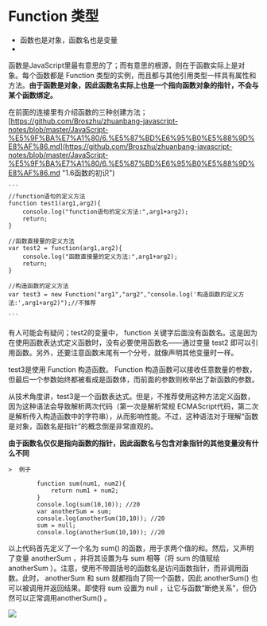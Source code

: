 # Function 类型
- 函数也是对象，函数名也是变量
- 

函数是JavaScript里最有意思的了；而有意思的根源，则在于函数实际上是对象。每个函数都是 Function 类型的实例，而且都与其他引用类型一样具有属性和方法。**由于函数是对象，因此函数名实际上也是一个指向函数对象的指针，不会与某个函数绑定。**

 在前面的连接里有介绍函数的三种创建方法；
[https://github.com/Broszhu/zhuanbang-javascript-notes/blob/master/JavaScript-%E5%9F%BA%E7%A1%80/6.%E5%87%BD%E6%95%B0%E5%88%9D%E8%AF%86.md](https://github.com/Broszhu/zhuanbang-javascript-notes/blob/master/JavaScript-%E5%9F%BA%E7%A1%80/6.%E5%87%BD%E6%95%B0%E5%88%9D%E8%AF%86.md "1.6函数的初识")

	```
	//function语句的定义方法
	function test1(arg1,arg2){
		console.log("function语句的定义方法:",arg1+arg2);
		return;
	}

	//函数直接量的定义方法
	var test2 = function(arg1,arg2){
		console.log("函数直接量的定义方法:",arg1+arg2);
		return;
	}

	//构造函数的定义方法
	var test3 = new Function("arg1","arg2","console.log('构造函数的定义方法:',arg1+arg2)");//不推荐

	```

有人可能会有疑问；test2的变量中， function 关键字后面没有函数名。这是因为在使用函数表达式定义函数时，没有必要使用函数名——通过变量 test2 即可以引用函数。另外，还要注意函数末尾有一个分号，就像声明其他变量时一样。

test3是使用 Function 构造函数。 Function 构造函数可以接收任意数量的参数，但最后一个参数始终都被看成是函数体，而前面的参数则枚举出了新函数的参数。

从技术角度讲，test3是一个函数表达式。但是，不推荐使用这种方法定义函数，因为这种语法会导致解析两次代码（第一次是解析常规 ECMAScript代码，第二次是解析传入构造函数中的字符串），从而影响性能。不过，这种语法对于理解“函数是对象，函数名是指针”的概念倒是非常直观的。

**由于函数名仅仅是指向函数的指针，因此函数名与包含对象指针的其他变量没有什么不同**

    >  例子

            function sum(num1, num2){
                return num1 + num2;
            }
            console.log(sum(10,10)); //20
            var anotherSum = sum;
            console.log(anotherSum(10,10)); //20
            sum = null;
            console.log(anotherSum(10,10)); //20

以上代码首先定义了一个名为 sum() 的函数，用于求两个值的和。然后，又声明了变量 anotherSum ，并将其设置为与 sum 相等（将 sum 的值赋给 anotherSum ）。注意，使用不带圆括号的函数名是访问函数指针，而非调用函数。此时， anotherSum 和 sum 就都指向了同一个函数，因此 anotherSum() 也可以被调用并返回结果。即使将 sum 设置为 null ，让它与函数“断绝关系”，但仍然可以正常调用anotherSum() 。

![](http://i.imgur.com/fW3p8hv.png)

